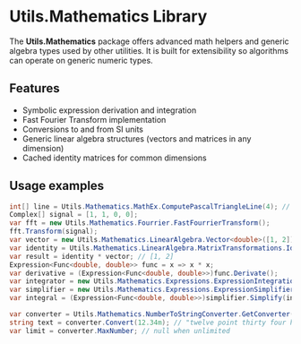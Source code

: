# Utils.Mathematics Library

The **Utils.Mathematics** package offers advanced math helpers and generic algebra types used by other utilities.
It is built for extensibility so algorithms can operate on generic numeric types.

## Features

- Symbolic expression derivation and integration
- Fast Fourier Transform implementation
- Conversions to and from SI units
- Generic linear algebra structures (vectors and matrices in any dimension)
- Cached identity matrices for common dimensions

## Usage examples
```csharp
int[] line = Utils.Mathematics.MathEx.ComputePascalTriangleLine(4); // [1,4,6,4,1]
Complex[] signal = [1, 1, 0, 0];
var fft = new Utils.Mathematics.Fourrier.FastFourrierTransform();
fft.Transform(signal);
var vector = new Utils.Mathematics.LinearAlgebra.Vector<double>([1, 2]);
var identity = Utils.Mathematics.LinearAlgebra.MatrixTransformations.Identity<double>(2);
var result = identity * vector; // [1, 2]
Expression<Func<double, double>> func = x => x * x;
var derivative = (Expression<Func<double, double>>)func.Derivate();
var integrator = new Utils.Mathematics.Expressions.ExpressionIntegration("x");
var simplifier = new Utils.Mathematics.Expressions.ExpressionSimplifier();
var integral = (Expression<Func<double, double>>)simplifier.Simplify(integrator.Integrate(func));
```

```csharp
var converter = Utils.Mathematics.NumberToStringConverter.GetConverter("EN");
string text = converter.Convert(12.34m); // "twelve point thirty four hundredths"
var limit = converter.MaxNumber; // null when unlimited
```

